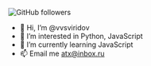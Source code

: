 ![GitHub followers](https://img.shields.io/github/followers/vvsviridov?style=social)
- 👋 Hi, I’m @vvsviridov
- 👀 I’m interested in Python, JavaScript
- 🌱 I’m currently learning JavaScript
- 📫 Email me atx@inbox.ru

<!---
vvsviridov/vvsviridov is a ✨ special ✨ repository because its `README.md` (this file) appears on your GitHub profile.
You can click the Preview link to take a look at your changes.
--->

